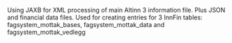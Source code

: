 Using JAXB for XML processing of main Altinn 3 information file. Plus JSON and financial data files. Used for creating entries for 3 InnFin tables: fagsystem_mottak_bases, fagsystem_mottak_data and fagsystem_mottak_vedlegg
